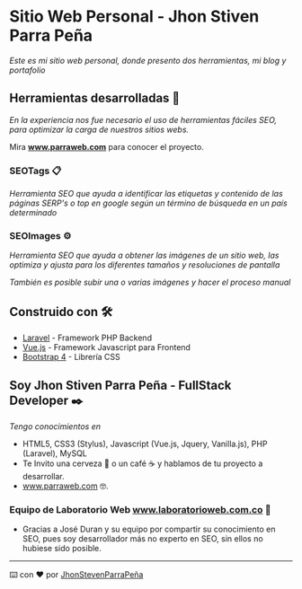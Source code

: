 # Sitio Web Personal - Jhon Stiven Parra Peña

_Este es mi sitio web personal, donde presento dos herramientas, mi blog y portafolio_

## Herramientas desarrolladas 🚀

_En la experiencia nos fue necesario el uso de herramientas fáciles SEO, para optimizar la carga de nuestros sitios webs._

Mira **www.parraweb.com** para conocer el proyecto.


### SEOTags 📋

_Herramienta SEO que ayuda a identificar las etiquetas y contenido de las páginas SERP's o top en google según un término de búsqueda en un país determinado_

### SEOImages ⚙️

_Herramienta SEO que ayuda a obtener las imágenes de un sitio web, las optimiza y ajusta para los diferentes tamaños y resoluciones de pantalla_

_También es posible subir una o varias imágenes y hacer el proceso manual_

## Construido con 🛠️

* [Laravel](https://laravel.com/) - Framework PHP Backend
* [Vue.js](https://vuejs.org/) - Framework Javascript para Frontend
* [Bootstrap 4](https://getbootstrap.com/) - Librería CSS

## Soy Jhon Stiven Parra Peña - FullStack Developer ✒️

_Tengo conocimientos en_

* HTML5, CSS3 (Stylus), Javascript (Vue.js, Jquery, Vanilla.js), PHP (Laravel), MySQL
* Te Invito una cerveza 🍺 o un café ☕ y hablamos de tu proyecto a desarrollar. 
* www.parraweb.com 🤓.

### Equipo de Laboratorio Web www.laboratorioweb.com.co 🎁

* Gracias a José Duran y su equipo por compartir su conocimiento en SEO, pues soy desarrollador más no experto en SEO, sin ellos no hubiese sido posible.

---
⌨️ con ❤️ por [JhonStevenParraPeña](https://github.com/JhonSteven)
